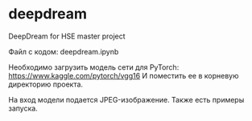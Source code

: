 # deepdream
DeepDream for HSE master project

Файл с кодом: deepdream.ipynb

Необходимо загрузить модель сети для PyTorch: https://www.kaggle.com/pytorch/vgg16
И поместить ее в корневую директорию проекта.

На вход модели подается JPEG-изображение. Также есть примеры запуска.